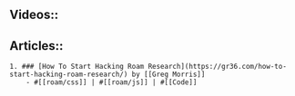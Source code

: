 ## Videos::
## Articles::
    1. ### [How To Start Hacking Roam Research](https://gr36.com/how-to-start-hacking-roam-research/) by [[Greg Morris]]
        - #[[roam/css]] | #[[roam/js]] | #[[Code]]
